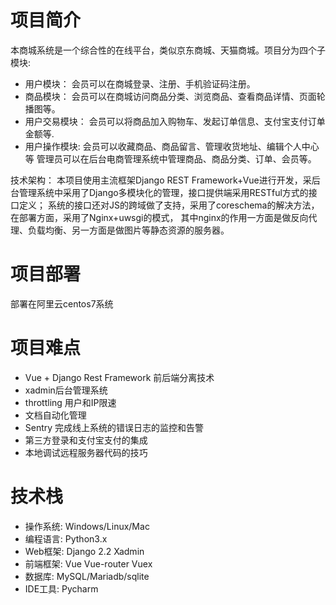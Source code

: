 #  项目简介
 本商城系统是一个综合性的在线平台，类似京东商城、天猫商城。项目分为四个子模块:
 - 用户模块： 会员可以在商城登录、注册、手机验证码注册。
 - 商品模块： 会员可以在商城访问商品分类、浏览商品、查看商品详情、页面轮播图等。
 - 用户交易模块： 会员可以将商品加入购物车、发起订单信息、支付宝支付订单金额等.
 - 用户操作模块: 会员可以收藏商品、商品留言、管理收货地址、编辑个人中心等
管理员可以在后台电商管理系统中管理商品、商品分类、订单、会员等。

技术架构：
本项目使用主流框架Django REST Framework+Vue进行开发，采后台管理系统中采用了Django多模块化的管理，接口提供端采用RESTful方式的接口定义；
系统的接口还对JS的跨域做了支持，采用了coreschema的解决方法，在部署方面，采用了Nginx+uwsgi的模式，
其中nginx的作用一方面是做反向代理、负载均衡、另一方面是做图片等静态资源的服务器。


# 项目部署
部署在阿里云centos7系统


# 项目难点
- Vue + Django Rest Framework 前后端分离技术
- xadmin后台管理系统
- throttling 用户和IP限速
- 文档自动化管理
- Sentry 完成线上系统的错误日志的监控和告警
- 第三方登录和支付宝支付的集成
- 本地调试远程服务器代码的技巧
# 技术栈
- 操作系统: Windows/Linux/Mac
- 编程语言: Python3.x
- Web框架: Django 2.2 Xadmin
- 前端框架: Vue Vue-router Vuex
- 数据库: MySQL/Mariadb/sqlite
- IDE工具: Pycharm
